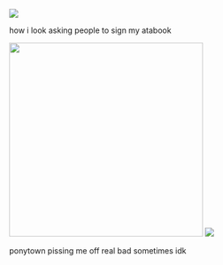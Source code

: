 ![](https://komarev.com/ghpvc/?username=piercedskin&color=F75D97&label=witnesses&base=1000) 

how i look asking people to sign my atabook


<img src="https://71781816.carrd.co/assets/images/image11.jpg?v=4b58b513" width="350" length="350"> <img src="https://cdn.discordapp.com/attachments/1114113636051456020/1311638089772433498/image.png?ex=674995a9&is=67484429&hm=363bad2322f39d77cd885e044781d451c4faa4d6048753cc2345e90544e8a6eb&">

ponytown pissing me off real bad sometimes idk
